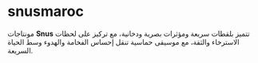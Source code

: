 # snusmaroc
مونتاجات **Snus** تتميز بلقطات سريعة ومؤثرات بصرية ودخانية، مع تركيز على لحظات الاسترخاء والثقة، مع موسيقى حماسية تنقل إحساس الفخامة والهدوء وسط الحياة السريعة.
